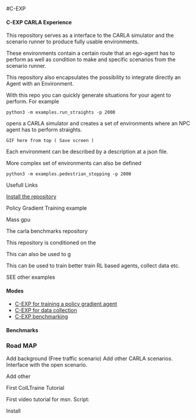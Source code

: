 

#C-EXP 
#### C-EXP CARLA Experience

This  repository serves as a interface to the CARLA simulator
and the scenario runner to produce fully usable environments.

These environments contain a certain route that an ego-agent
has to perform as well as condition to make
and specific scenarios
from the scenario runner.

This repository also encapsulates the possibility to integrate
directly an Agent with an Environment.


With this repo you can quickly generate situations 
for your agent to perform. For example


    python3 -m examples.run_straights -p 2000

opens a CARLA simulator and creates a set of environments
where an NPC agent has to perform straights.

    GIF here from top ( Save screen )
    
Each environment can be described by a description 
at a json file. 
   
  
More complex set of environments can also be defined
    
    python3 -m examples.pedestrian_stopping -p 2000


Usefull Links



[Install the repository](docs/getting_started.md)


Policy Gradient Training example

Mass gpu

The carla benchmarks repository





This repository is conditioned on the 


This can also be used to g

This can be used to train better train RL based
agents, collect data etc.

SEE other examples





#### Modes

* [C-EXP for training a policy gradient agent](docs/getting_started.md)
* [C-EXP for data collection](docs/getting_started.md)
* [C-EXP benchmarking](docs/benchmarking.md)



#### Benchmarks




### Road MAP

Add background (Free traffic scenario)
Add other CARLA scenarios. Interface with the open scenario.

Add other 


First CoILTraine Tutorial

First video tutorial for msn. Script:

Install




 
